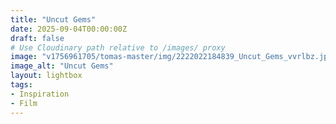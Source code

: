 ```yaml
---
title: "Uncut Gems"
date: 2025-09-04T00:00:00Z
draft: false
# Use Cloudinary path relative to /images/ proxy
image: "v1756961705/tomas-master/img/2222022184839_Uncut_Gems_vvrlbz.jpg"
image_alt: "Uncut Gems"
layout: lightbox
tags:
- Inspiration
- Film
---
```



